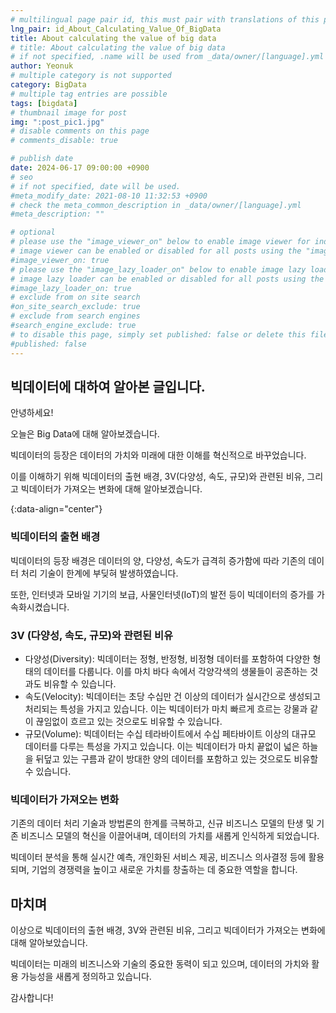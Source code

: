 ```yaml
---
# multilingual page pair id, this must pair with translations of this page. (This name must be unique)
lng_pair: id_About_Calculating_Value_Of_BigData
title: About calculating the value of big data
# title: About calculating the value of big data
# if not specified, .name will be used from _data/owner/[language].yml
author: Yeonuk
# multiple category is not supported
category: BigData
# multiple tag entries are possible
tags: [bigdata]
# thumbnail image for post
img: ":post_pic1.jpg"
# disable comments on this page
# comments_disable: true

# publish date
date: 2024-06-17 09:00:00 +0900
# seo
# if not specified, date will be used.
#meta_modify_date: 2021-08-10 11:32:53 +0900
# check the meta_common_description in _data/owner/[language].yml
#meta_description: ""

# optional
# please use the "image_viewer_on" below to enable image viewer for individual pages or posts (_posts/ or [language]/_posts folders).
# image viewer can be enabled or disabled for all posts using the "image_viewer_posts: true" setting in _data/conf/main.yml.
#image_viewer_on: true
# please use the "image_lazy_loader_on" below to enable image lazy loader for individual pages or posts (_posts/ or [language]/_posts folders).
# image lazy loader can be enabled or disabled for all posts using the "image_lazy_loader_posts: true" setting in _data/conf/main.yml.
#image_lazy_loader_on: true
# exclude from on site search
#on_site_search_exclude: true
# exclude from search engines
#search_engine_exclude: true
# to disable this page, simply set published: false or delete this file
#published: false
---
```


<!-- outline-start -->

## 빅데이터에 대하여 알아본 글입니다.

안녕하세요!

오늘은 Big Data에 대해 알아보겠습니다.

빅데이터의 등장은 데이터의 가치와 미래에 대한 이해를 혁신적으로 바꾸었습니다.

이를 이해하기 위해 빅데이터의 출현 배경, 3V(다양성, 속도, 규모)와 관련된 비유, 그리고 빅데이터가 가져오는 변화에 대해 알아보겠습니다.

{:data-align="center"}

<!-- outline-end -->

### 빅데이터의 출현 배경

빅데이터의 등장 배경은 데이터의 양, 다양성, 속도가 급격히 증가함에 따라 기존의 데이터 처리 기술이 한계에 부딪혀 발생하였습니다.

또한, 인터넷과 모바일 기기의 보급, 사물인터넷(IoT)의 발전 등이 빅데이터의 증가를 가속화시켰습니다.

### 3V (다양성, 속도, 규모)와 관련된 비유

- 다양성(Diversity): 빅데이터는 정형, 반정형, 비정형 데이터를 포함하여 다양한 형태의 데이터를 다룹니다. 이를 마치 바다 속에서 각양각색의 생물들이 공존하는 것과도 비유할 수 있습니다.
- 속도(Velocity): 빅데이터는 초당 수십만 건 이상의 데이터가 실시간으로 생성되고 처리되는 특성을 가지고 있습니다. 이는 빅데이터가 마치 빠르게 흐르는 강물과 같이 끊임없이 흐르고 있는 것으로도 비유할 수 있습니다.
- 규모(Volume): 빅데이터는 수십 테라바이트에서 수십 페타바이트 이상의 대규모 데이터를 다루는 특성을 가지고 있습니다. 이는 빅데이터가 마치 끝없이 넓은 하늘을 뒤덮고 있는 구름과 같이 방대한 양의 데이터를 포함하고 있는 것으로도 비유할 수 있습니다.

### 빅데이터가 가져오는 변화

기존의 데이터 처리 기술과 방법론의 한계를 극복하고, 신규 비즈니스 모델의 탄생 및 기존 비즈니스 모델의 혁신을 이끌어내며, 데이터의 가치를 새롭게 인식하게 되었습니다.

빅데이터 분석을 통해 실시간 예측, 개인화된 서비스 제공, 비즈니스 의사결정 등에 활용되며, 기업의 경쟁력을 높이고 새로운 가치를 창출하는 데 중요한 역할을 합니다.

## 마치며

이상으로 빅데이터의 출현 배경, 3V와 관련된 비유, 그리고 빅데이터가 가져오는 변화에 대해 알아보았습니다.

빅데이터는 미래의 비즈니스와 기술의 중요한 동력이 되고 있으며, 데이터의 가치와 활용 가능성을 새롭게 정의하고 있습니다.

감사합니다!
